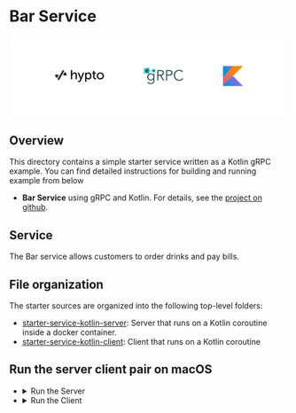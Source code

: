 # Bar Service

![](logo/hypto_grpc_kotlin.png)

## Overview

This directory contains a simple starter service written as a Kotlin gRPC example.
You can find detailed instructions for building and running example from below

- **Bar Service** using gRPC and Kotlin. For details, see the [project on github](https://gitlab.com/hwslabs/grpc-kotlin-starter).

## Service

The Bar service allows customers to order drinks and pay bills.

## File organization

The starter sources are organized into the following top-level folders:

- [starter-service-kotlin-server](starter-service-kotlin-server): Server that runs on a Kotlin coroutine inside a docker container.
- [starter-service-kotlin-client](starter-service-kotlin-client): Client that runs on a Kotlin coroutine

## Run the server client pair on macOS

- <details>
  <summary>Run the Server</summary>

  Follow the README in [starter-service-kotlin-server](starter-service-kotlin-server) to run the server

  </details>
- <details>
  <summary>Run the Client</summary>

  Follow the README in [starter-service-kotlin-client](starter-service-kotlin-client) to run the client
  </details>
[grpc.io Kotlin/JVM]: https://grpc.io/docs/languages/kotlin/
[Quick start]: https://grpc.io/docs/languages/kotlin/quickstart/
[Basics tutorial]: https://grpc.io/docs/languages/kotlin/basics/
[protos]: protos
[stub]: stub

